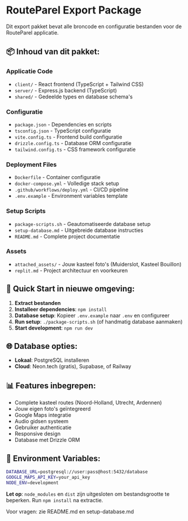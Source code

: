 # RouteParel Export Package

Dit export pakket bevat alle broncode en configuratie bestanden voor de RouteParel applicatie.

## 📦 Inhoud van dit pakket:

### Applicatie Code
- `client/` - React frontend (TypeScript + Tailwind CSS)
- `server/` - Express.js backend (TypeScript)
- `shared/` - Gedeelde types en database schema's

### Configuratie
- `package.json` - Dependencies en scripts
- `tsconfig.json` - TypeScript configuratie
- `vite.config.ts` - Frontend build configuratie
- `drizzle.config.ts` - Database ORM configuratie
- `tailwind.config.ts` - CSS framework configuratie

### Deployment Files
- `Dockerfile` - Container configuratie
- `docker-compose.yml` - Volledige stack setup
- `.github/workflows/deploy.yml` - CI/CD pipeline
- `.env.example` - Environment variables template

### Setup Scripts
- `package-scripts.sh` - Geautomatiseerde database setup
- `setup-database.md` - Uitgebreide database instructies
- `README.md` - Complete project documentatie

### Assets
- `attached_assets/` - Jouw kasteel foto's (Muiderslot, Kasteel Bouillon)
- `replit.md` - Project architectuur en voorkeuren

## 🚀 Quick Start in nieuwe omgeving:

1. **Extract bestanden**
2. **Installeer dependencies**: `npm install`
3. **Database setup**: Kopieer `.env.example` naar `.env` en configureer
4. **Run setup**: `./package-scripts.sh` (of handmatig database aanmaken)
5. **Start development**: `npm run dev`

## 🌐 Database opties:
- **Lokaal**: PostgreSQL installeren
- **Cloud**: Neon.tech (gratis), Supabase, of Railway

## 📊 Features inbegrepen:
- Complete kasteel routes (Noord-Holland, Utrecht, Ardennen)
- Jouw eigen foto's geïntegreerd
- Google Maps integratie
- Audio gidsen systeem
- Gebruiker authenticatie
- Responsive design
- Database met Drizzle ORM

## 🔧 Environment Variables:
```bash
DATABASE_URL=postgresql://user:pass@host:5432/database
GOOGLE_MAPS_API_KEY=your_api_key
NODE_ENV=development
```

**Let op**: `node_modules` en `dist` zijn uitgesloten om bestandsgrootte te beperken. 
Run `npm install` na extractie.

Voor vragen: zie README.md en setup-database.md